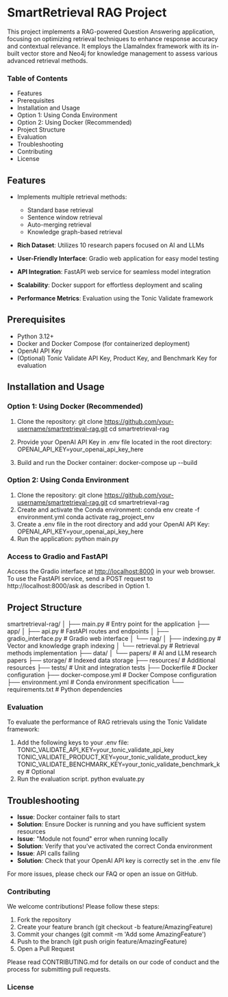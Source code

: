 # SmartRetrieval RAG Project

This project implements a RAG-powered Question Answering application, focusing on optimizing retrieval techniques to enhance response accuracy and contextual relevance. It employs the LlamaIndex framework with its in-built vector store and Neo4j for knowledge management to assess various advanced retrieval methods.

### Table of Contents
- Features
- Prerequisites
- Installation and Usage
- Option 1: Using Conda Environment
- Option 2: Using Docker (Recommended)
- Project Structure
- Evaluation
- Troubleshooting
- Contributing
- License
  
## Features

- Implements multiple retrieval methods:
  - Standard base retrieval
  - Sentence window retrieval
  - Auto-merging retrieval
  - Knowledge graph-based retrieval

- **Rich Dataset**: Utilizes 10 research papers focused on AI and LLMs
- **User-Friendly Interface**: Gradio web application for easy model testing
- **API Integration**: FastAPI web service for seamless model integration
- **Scalability**: Docker support for effortless deployment and scaling
- **Performance Metrics**: Evaluation using the Tonic Validate framework

## Prerequisites

- Python 3.12+
- Docker and Docker Compose (for containerized deployment)
- OpenAI API Key
- (Optional) Tonic Validate API Key, Product Key, and Benchmark Key for evaluation

## Installation and Usage

### Option 1: Using Docker (Recommended)
1. Clone the repository:
git clone https://github.com/your-username/smartretrieval-rag.git
cd smartretrieval-rag

2. Provide your OpenAI API Key in .env file located in the root directory:
OPENAI_API_KEY=your_openai_api_key_here

3. Build and run the Docker container:
docker-compose up --build

### Option 2: Using Conda Environment

1. Clone the repository:
   git clone https://github.com/your-username/smartretrieval-rag.git
   cd smartretrieval-rag
2. Create and activate the Conda environment:
   conda env create -f environment.yml
   conda activate rag_project_env
3. Create a .env file in the root directory and add your OpenAI API Key:
   OPENAI_API_KEY=your_openai_api_key_here
4. Run the application:
   python main.py

### Access to Gradio and FastAPI
Access the Gradio interface at [http://localhost:8000](http://localhost:8000/) in your web browser.
To use the FastAPI service, send a POST request to http://localhost:8000/ask as described in Option 1.

## Project Structure
smartretrieval-rag/
│
├── main.py                 # Entry point for the application
├── app/
│   ├── api.py              # FastAPI routes and endpoints
│   ├── gradio_interface.py # Gradio web interface
│   └── rag/
│       ├── indexing.py     # Vector and knowledge graph indexing
│       └── retrieval.py    # Retrieval methods implementation
├── data/
│   └── papers/             # AI and LLM research papers
├── storage/                # Indexed data storage
├── resources/              # Additional resources
├── tests/                  # Unit and integration tests
├── Dockerfile              # Docker configuration
├── docker-compose.yml      # Docker Compose configuration
├── environment.yml         # Conda environment specification
└── requirements.txt        # Python dependencies

### Evaluation
To evaluate the performance of RAG retrievals using the Tonic Validate framework:

1. Add the following keys to your .env file:
  TONIC_VALIDATE_API_KEY=your_tonic_validate_api_key
  TONIC_VALIDATE_PRODUCT_KEY=your_tonic_validate_product_key
  TONIC_VALIDATE_BENCHMARK_KEY=your_tonic_validate_benchmark_key  # Optional
2. Run the evaluation script.
   python evaluate.py

## Troubleshooting

- **Issue**: Docker container fails to start
- **Solution**: Ensure Docker is running and you have sufficient system resources
- **Issue**: "Module not found" error when running locally
- **Solution**: Verify that you've activated the correct Conda environment
- **Issue**: API calls failing
- **Solution**: Check that your OpenAI API key is correctly set in the .env file

For more issues, please check our FAQ or open an issue on GitHub.

### Contributing
We welcome contributions! Please follow these steps:

1. Fork the repository
2. Create your feature branch (git checkout -b feature/AmazingFeature)
3. Commit your changes (git commit -m 'Add some AmazingFeature')
4. Push to the branch (git push origin feature/AmazingFeature)
5. Open a Pull Request

Please read CONTRIBUTING.md for details on our code of conduct and the process for submitting pull requests.

### License
